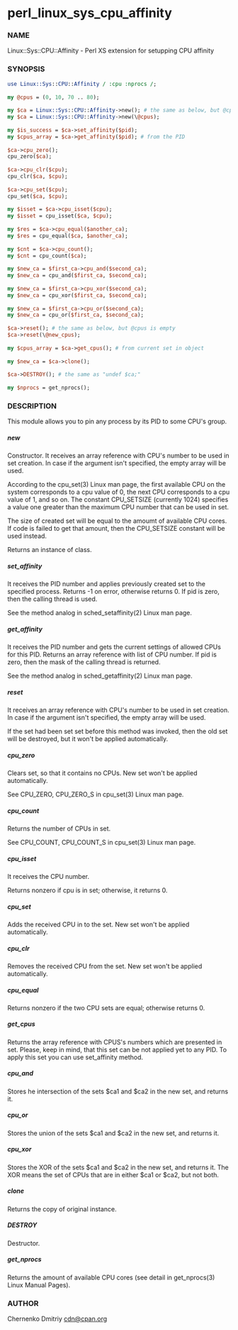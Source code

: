 # perl_linux_sys_cpu_affinity

### NAME
Linux::Sys::CPU::Affinity - Perl XS extension for setupping CPU affinity

### SYNOPSIS

```perl
use Linux::Sys::CPU::Affinity / :cpu :nprocs /;
 
my @cpus = (0, 10, 70 .. 80);
 
my $ca = Linux::Sys::CPU::Affinity->new(); # the same as below, but @cpus is empty
my $ca = Linux::Sys::CPU::Affinity->new(\@cpus);
 
my $is_success = $ca->set_affinity($pid);
my $cpus_array = $ca->get_affinity($pid); # from the PID
 
$ca->cpu_zero();
cpu_zero($ca);
 
$ca->cpu_clr($cpu);
cpu_clr($ca, $cpu);
 
$ca->cpu_set($cpu);
cpu_set($ca, $cpu);
 
my $isset = $ca->cpu_isset($cpu);
my $isset = cpu_isset($ca, $cpu);
 
my $res = $ca->cpu_equal($another_ca);
my $res = cpu_equal($ca, $another_ca);
 
my $cnt = $ca->cpu_count();
my $cnt = cpu_count($ca);
 
my $new_ca = $first_ca->cpu_and($second_ca);
my $new_ca = cpu_and($first_ca, $second_ca);
 
my $new_ca = $first_ca->cpu_xor($second_ca);
my $new_ca = cpu_xor($first_ca, $second_ca);
 
my $new_ca = $first_ca->cpu_or($second_ca);
my $new_ca = cpu_or($first_ca, $second_ca);
 
$ca->reset(); # the same as below, but @cpus is empty
$ca->reset(\@new_cpus);
 
my $cpus_array = $ca->get_cpus(); # from current set in object
 
my $new_ca = $ca->clone();
 
$ca->DESTROY(); # the same as "undef $ca;"
 
my $nprocs = get_nprocs();
```

### DESCRIPTION
This module allows you to pin any process by its PID to some CPU's group.

##### new
Constructor. It receives an array reference with CPU's number to be used in set creation. In case if the argument isn't specified, the empty array will be used.

According to the cpu_set(3) Linux man page, the first available CPU on the system corresponds to a cpu value of 0, the next CPU corresponds to a cpu value of 1, and so on. The constant CPU_SETSIZE (currently 1024) specifies a value one greater than the maximum CPU number that can be used in set.

The size of created set will be equal to the amoumt of available CPU cores. If code is failed to get that amount, then the CPU_SETSIZE constant will be used instead.

Returns an instance of class.

##### set_affinity
It receives the PID number and applies previously created set to the specified process. Returns -1 on error, otherwise returns 0. If pid is zero, then the calling thread is used.

See the method analog in sched_setaffinity(2) Linux man page.

##### get_affinity
It receives the PID number and gets the current settings of allowed CPUs for this PID. Returns an array reference with list of CPU number. If pid is zero, then the mask of the calling thread is returned.

See the method analog in sched_getaffinity(2) Linux man page.

##### reset
It receives an array reference with CPU's number to be used in set creation. In case if the argument isn't specified, the empty array will be used.

If the set had been set set before this method was invoked, then the old set will be destroyed, but it won't be applied automatically.

##### cpu_zero
Clears set, so that it contains no CPUs. New set won't be applied automatically.

See CPU_ZERO, CPU_ZERO_S in cpu_set(3) Linux man page.

##### cpu_count
Returns the number of CPUs in set.

See CPU_COUNT, CPU_COUNT_S in cpu_set(3) Linux man page.

##### cpu_isset
It receives the CPU number.

Returns nonzero if cpu is in set; otherwise, it returns 0.

##### cpu_set
Adds the received CPU in to the set. New set won't be applied automatically.

##### cpu_clr
Removes the received CPU from the set. New set won't be applied automatically.

##### cpu_equal
Returns nonzero if the two CPU sets are equal; otherwise returns 0.

##### get_cpus
Returns the array reference with CPUS's numbers which are presented in set. Please, keep in mind, that this set can be not applied yet to any PID. To apply this set you can use set_affinity method.

##### cpu_and
Stores he intersection of the sets $ca1 and $ca2 in the new set, and returns it.

##### cpu_or
Stores the union of the sets $ca1 and $ca2 in the new set, and returns it.

##### cpu_xor
Stores the XOR of the sets $ca1 and $ca2 in the new set, and returns it. The XOR means the set of CPUs that are in either $ca1 or $ca2, but not both.

##### clone
Returns the copy of original instance.

##### DESTROY
Destructor.

##### get_nprocs
Returns the amount of available CPU cores (see detail in get_nprocs(3) Linux Manual Pages).

### AUTHOR
Chernenko Dmitriy <cdn@cpan.org>
